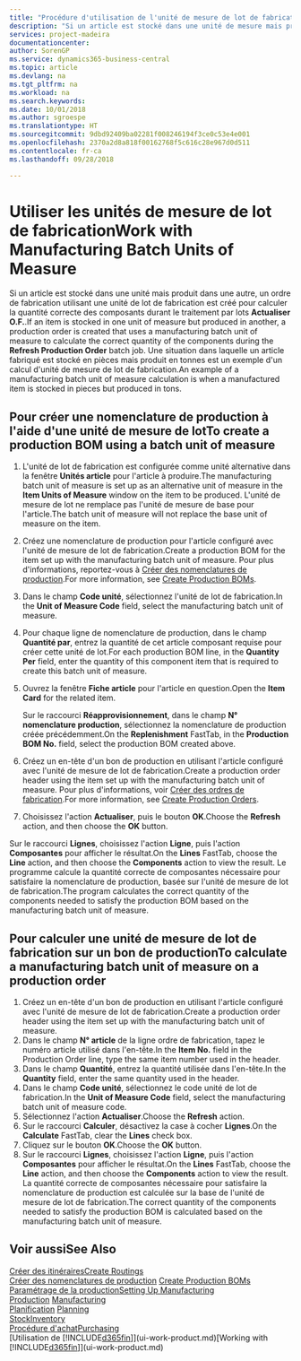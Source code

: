 ```yaml
---
title: "Procédure d'utilisation de l'unité de mesure de lot de fabrication | Microsoft Docs"
description: "Si un article est stocké dans une unité de mesure mais produit dans une autre, le bon de production doit utiliser une unité de mesure de lot de fabrication pour calculer la quantité correcte des composantes. Une situation dans laquelle un article fabriqué est stocké en pièces mais produit en tonnes est un exemple d'un calcul d'unité de mesure de lot de fabrication."
services: project-madeira
documentationcenter: 
author: SorenGP
ms.service: dynamics365-business-central
ms.topic: article
ms.devlang: na
ms.tgt_pltfrm: na
ms.workload: na
ms.search.keywords: 
ms.date: 10/01/2018
ms.author: sgroespe
ms.translationtype: HT
ms.sourcegitcommit: 9dbd92409ba02281f008246194f3ce0c53e4e001
ms.openlocfilehash: 2370a2d8a818f00162768f5c616c28e967d0d511
ms.contentlocale: fr-ca
ms.lasthandoff: 09/28/2018

---
```

# <a name="work-with-manufacturing-batch-units-of-measure"></a><span data-ttu-id="5f0a1-104">Utiliser les unités de mesure de lot de fabrication</span><span class="sxs-lookup"><span data-stu-id="5f0a1-104">Work with Manufacturing Batch Units of Measure</span></span>
<span data-ttu-id="5f0a1-105">Si un article est stocké dans une unité mais produit dans une autre, un ordre de fabrication utilisant une unité de lot de fabrication est créé pour calculer la quantité correcte des composants durant le traitement par lots **Actualiser O.F.**.</span><span class="sxs-lookup"><span data-stu-id="5f0a1-105">If an item is stocked in one unit of measure but produced in another, a production order is created that uses a manufacturing batch unit of measure to calculate the correct quantity of the components during the **Refresh Production Order** batch job.</span></span> <span data-ttu-id="5f0a1-106">Une situation dans laquelle un article fabriqué est stocké en pièces mais produit en tonnes est un exemple d'un calcul d'unité de mesure de lot de fabrication.</span><span class="sxs-lookup"><span data-stu-id="5f0a1-106">An example of a manufacturing batch unit of measure calculation is when a manufactured item is stocked in pieces but produced in tons.</span></span>  

## <a name="to-create-a-production-bom-using-a-batch-unit-of-measure"></a><span data-ttu-id="5f0a1-107">Pour créer une nomenclature de production à l'aide d'une unité de mesure de lot</span><span class="sxs-lookup"><span data-stu-id="5f0a1-107">To create a production BOM using a batch unit of measure</span></span>  
1.  <span data-ttu-id="5f0a1-108">L'unité de lot de fabrication est configurée comme unité alternative dans la fenêtre **Unités article** pour l'article à produire.</span><span class="sxs-lookup"><span data-stu-id="5f0a1-108">The manufacturing batch unit of measure is set up as an alternative unit of measure in the **Item Units of Measure** window on the item to be produced.</span></span> <span data-ttu-id="5f0a1-109">L'unité de mesure de lot ne remplace pas l'unité de mesure de base pour l'article.</span><span class="sxs-lookup"><span data-stu-id="5f0a1-109">The batch unit of measure will not replace the base unit of measure on the item.</span></span>  
2.  <span data-ttu-id="5f0a1-110">Créez une nomenclature de production pour l'article configuré avec l'unité de mesure de lot de fabrication.</span><span class="sxs-lookup"><span data-stu-id="5f0a1-110">Create a production BOM for the item set up with the manufacturing batch unit of measure.</span></span> <span data-ttu-id="5f0a1-111">Pour plus d'informations, reportez-vous à [Créer des nomenclatures de production](production-how-to-create-production-boms.md).</span><span class="sxs-lookup"><span data-stu-id="5f0a1-111">For more information, see [Create Production BOMs](production-how-to-create-production-boms.md).</span></span>  
3.  <span data-ttu-id="5f0a1-112">Dans le champ **Code unité**, sélectionnez l'unité de lot de fabrication.</span><span class="sxs-lookup"><span data-stu-id="5f0a1-112">In the **Unit of Measure Code** field, select the manufacturing batch unit of measure.</span></span>  
4.  <span data-ttu-id="5f0a1-113">Pour chaque ligne de nomenclature de production, dans le champ **Quantité par**, entrez la quantité de cet article composant requise pour créer cette unité de lot.</span><span class="sxs-lookup"><span data-stu-id="5f0a1-113">For each production BOM line, in the **Quantity Per** field, enter the quantity of this component item that is required to create this batch unit of measure.</span></span>  
5.  <span data-ttu-id="5f0a1-114">Ouvrez la fenêtre **Fiche article** pour l'article en question.</span><span class="sxs-lookup"><span data-stu-id="5f0a1-114">Open the **Item Card** for the related item.</span></span>  

    <span data-ttu-id="5f0a1-115">Sur le raccourci **Réapprovisionnement**, dans le champ **N° nomenclature production**, sélectionnez la nomenclature de production créée précédemment.</span><span class="sxs-lookup"><span data-stu-id="5f0a1-115">On the **Replenishment** FastTab, in the **Production BOM No.** field, select the production BOM created above.</span></span>  
6.  <span data-ttu-id="5f0a1-116">Créez un en-tête d'un bon de production en utilisant l'article configuré avec l'unité de mesure de lot de fabrication.</span><span class="sxs-lookup"><span data-stu-id="5f0a1-116">Create a production order header using the item set up with the manufacturing batch unit of measure.</span></span> <span data-ttu-id="5f0a1-117">Pour plus d'informations, voir [Créer des ordres de fabrication](production-how-to-create-production-orders.md).</span><span class="sxs-lookup"><span data-stu-id="5f0a1-117">For more information, see [Create Production Orders](production-how-to-create-production-orders.md).</span></span>  
7.  <span data-ttu-id="5f0a1-118">Choisissez l'action **Actualiser**, puis le bouton **OK**.</span><span class="sxs-lookup"><span data-stu-id="5f0a1-118">Choose the **Refresh** action, and then choose  the **OK** button.</span></span>  

<span data-ttu-id="5f0a1-119">Sur le raccourci **Lignes**, choisissez l'action **Ligne**, puis l'action **Composantes** pour afficher le résultat.</span><span class="sxs-lookup"><span data-stu-id="5f0a1-119">On the **Lines** FastTab, choose the **Line** action, and then choose the **Components** action to view the result.</span></span> <span data-ttu-id="5f0a1-120">Le programme calcule la quantité correcte de composantes nécessaire pour satisfaire la nomenclature de production, basée sur l'unité de mesure de lot de fabrication.</span><span class="sxs-lookup"><span data-stu-id="5f0a1-120">The program calculates the correct quantity of the components needed to satisfy the production BOM based on the manufacturing batch unit of measure.</span></span>  

## <a name="to-calculate-a-manufacturing-batch-unit-of-measure-on-a-production-order"></a><span data-ttu-id="5f0a1-121">Pour calculer une unité de mesure de lot de fabrication sur un bon de production</span><span class="sxs-lookup"><span data-stu-id="5f0a1-121">To calculate a manufacturing batch unit of measure on a production order</span></span>  
1.  <span data-ttu-id="5f0a1-122">Créez un en-tête d'un bon de production en utilisant l'article configuré avec l'unité de mesure de lot de fabrication.</span><span class="sxs-lookup"><span data-stu-id="5f0a1-122">Create a production order header using the item set up with the manufacturing batch unit of measure.</span></span>  
2.  <span data-ttu-id="5f0a1-123">Dans le champ **N° article** de la ligne ordre de fabrication, tapez le numéro article utilisé dans l'en-tête.</span><span class="sxs-lookup"><span data-stu-id="5f0a1-123">In the **Item No.** field in the Production Order line, type the same item number used in the header.</span></span>  
3.  <span data-ttu-id="5f0a1-124">Dans le champ **Quantité**, entrez la quantité utilisée dans l'en-tête.</span><span class="sxs-lookup"><span data-stu-id="5f0a1-124">In the **Quantity** field, enter the same quantity used in the header.</span></span>  
4.  <span data-ttu-id="5f0a1-125">Dans le champ **Code unité**, sélectionnez le code unité de lot de fabrication.</span><span class="sxs-lookup"><span data-stu-id="5f0a1-125">In the **Unit of Measure Code** field, select the manufacturing batch unit of measure code.</span></span>  
5.  <span data-ttu-id="5f0a1-126">Sélectionnez l'action **Actualiser**.</span><span class="sxs-lookup"><span data-stu-id="5f0a1-126">Choose the **Refresh** action.</span></span>
6.  <span data-ttu-id="5f0a1-127">Sur le raccourci **Calculer**, désactivez la case à cocher **Lignes**.</span><span class="sxs-lookup"><span data-stu-id="5f0a1-127">On the **Calculate** FastTab, clear the **Lines** check box.</span></span>  
7.  <span data-ttu-id="5f0a1-128">Cliquez sur le bouton **OK**.</span><span class="sxs-lookup"><span data-stu-id="5f0a1-128">Choose the **OK** button.</span></span>  
8.  <span data-ttu-id="5f0a1-129">Sur le raccourci **Lignes**, choisissez l'action **Ligne**, puis l'action **Composantes** pour afficher le résultat.</span><span class="sxs-lookup"><span data-stu-id="5f0a1-129">On the **Lines** FastTab, choose the **Line** action, and then choose the **Components** action to view the result.</span></span> <span data-ttu-id="5f0a1-130">La quantité correcte de composantes nécessaire pour satisfaire la nomenclature de production est calculée sur la base de l'unité de mesure de lot de fabrication.</span><span class="sxs-lookup"><span data-stu-id="5f0a1-130">The correct quantity of the components needed to satisfy the production BOM is calculated based on the manufacturing batch unit of measure.</span></span>  

## <a name="see-also"></a><span data-ttu-id="5f0a1-131">Voir aussi</span><span class="sxs-lookup"><span data-stu-id="5f0a1-131">See Also</span></span>  
[<span data-ttu-id="5f0a1-132">Créer des itinéraires</span><span class="sxs-lookup"><span data-stu-id="5f0a1-132">Create Routings</span></span>](production-how-to-create-routings.md)  
<span data-ttu-id="5f0a1-133">[Créer des nomenclatures de production](production-how-to-create-production-boms.md)   </span><span class="sxs-lookup"><span data-stu-id="5f0a1-133">[Create Production BOMs](production-how-to-create-production-boms.md)   </span></span>  
[<span data-ttu-id="5f0a1-134">Paramétrage de la production</span><span class="sxs-lookup"><span data-stu-id="5f0a1-134">Setting Up Manufacturing</span></span>](production-configure-production-processes.md)  
<span data-ttu-id="5f0a1-135">[Production](production-manage-manufacturing.md)  </span><span class="sxs-lookup"><span data-stu-id="5f0a1-135">[Manufacturing](production-manage-manufacturing.md)  </span></span>  
<span data-ttu-id="5f0a1-136">[Planification](production-planning.md) </span><span class="sxs-lookup"><span data-stu-id="5f0a1-136">[Planning](production-planning.md) </span></span>  
[<span data-ttu-id="5f0a1-137">Stock</span><span class="sxs-lookup"><span data-stu-id="5f0a1-137">Inventory</span></span>](inventory-manage-inventory.md)  
[<span data-ttu-id="5f0a1-138">Procédure d'achat</span><span class="sxs-lookup"><span data-stu-id="5f0a1-138">Purchasing</span></span>](purchasing-manage-purchasing.md)  
<span data-ttu-id="5f0a1-139">[Utilisation de [!INCLUDE[d365fin](includes/d365fin_md.md)]](ui-work-product.md)</span><span class="sxs-lookup"><span data-stu-id="5f0a1-139">[Working with [!INCLUDE[d365fin](includes/d365fin_md.md)]](ui-work-product.md)</span></span>  

